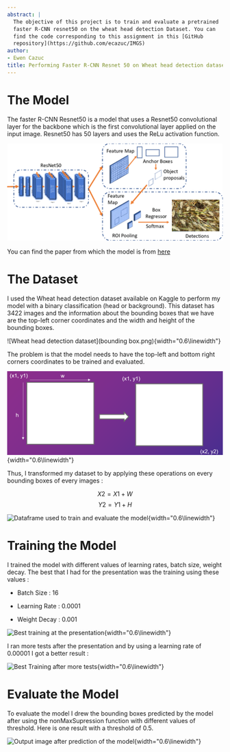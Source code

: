 ```yaml
---
abstract: |
  The objective of this project is to train and evaluate a pretrained
  faster R-CNN resnet50 on the wheat head detection Dataset. You can
  find the code corresponding to this assignment in this [GitHub
  repository](https://github.com/ecazuc/IMGS)
author:
- Ewen Cazuc
title: Performing Faster R-CNN Resnet 50 on Wheat head detection dataset
---
```


# The Model

The faster R-CNN Resnet50 is a model that uses a Resnet50 convolutional
layer for the backbone which is the first convolutional layer applied on
the input image. Resnet50 has 50 layers and uses the ReLu activation
function.


![Faster R-CNN Resnet50](fasterrcnn50.png)

You can find the paper from which the model is from
[here](https://arxiv.org/pdf/1506.01497)

# The Dataset

I used the Wheat head detection dataset available on Kaggle to perform
my model with a binary classification (head or background). This dataset
has 3422 images and the information about the bounding boxes that we
have are the top-left corner coordinates and the width and height of the
bounding boxes.

![Wheat head detection
dataset](bounding box.png){width="0.6\\linewidth"}

The problem is that the model needs to have the top-left and bottom
right corners coordinates to be trained and evaluated.

![Dataset's transformation](transf.png){width="0.6\\linewidth"}

Thus, I transformed my dataset to by applying these operations on every
bounding boxes of every images :

$$X2 = X1 + W$$ $$Y2 = Y1 + H$$

![Dataframe used to train and evaluate the
model](dtfr.png){width="0.6\\linewidth"}

# Training the Model

I trained the model with different values of learning rates, batch size,
weight decay. The best that I had for the presentation was the training
using these values :

-   Batch Size : 16

-   Learning Rate : 0.0001

-   Weight Decay : 0.001

![Best training at the
presentation](losses_lr0001_bs16_ep20_wd001_val.png){width="0.6\\linewidth"}

I ran more tests after the presentation and by using a learning rate of
0.00001 I got a better result :

![Best Training after more
tests](losses_lr0001_bs16_ep10_wd001_val.png){width="0.6\\linewidth"}

# Evaluate the Model

To evaluate the model I drew the bounding boxes predicted by the model
after using the nonMaxSupression function with different values of
threshold. Here is one result with a threshold of 0.5.

![Output image after prediction of the
model](output_image.jpg){width="0.6\\linewidth"}
